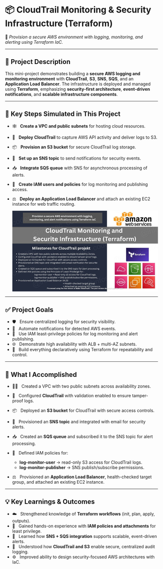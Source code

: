 # 📦 CloudTrail Monitoring & Security Infrastructure (Terraform)

🔁 *Provision a secure AWS environment with logging, monitoring, and alerting using Terraform IaC.*

---

## 📌 Project Description

This mini-project demonstrates building a **secure AWS logging and monitoring environment** with **CloudTrail**, **S3**, **SNS**, **SQS**, and an **Application Load Balancer**. The infrastructure is deployed and managed using **Terraform**, emphasizing **security-first architecture**, **event-driven notifications**, and **scalable infrastructure components**.

---

## 🚀 Key Steps Simulated in This Project

* 🕸️   **Create a VPC and public subnets** for hosting cloud resources.
* 📜   **Deploy CloudTrail** to capture AWS API activity and deliver logs to S3.
* 📦   **Provision an S3 bucket** for secure CloudTrail log storage.
* 🔔   **Set up an SNS topic** to send notifications for security events.
* 📥   **Integrate SQS queue** with SNS for asynchronous processing of alerts.
* 🛂   **Create IAM users and policies** for log monitoring and publishing access.
* ⚖️   **Deploy an Application Load Balancer** and attach an existing EC2 instance for web traffic routing.

  ![Alt Text](900x500_CloudTraill_WATERMARK_lc.jpg)

---

## ✅ Project Goals

* 🛡️   Ensure centralized logging for security visibility.
* 🔔   Automate notifications for detected AWS events.
* 📂   Use IAM least-privilege policies for log monitoring and alert publishing.
* 🌐   Demonstrate high availability with ALB + multi-AZ subnets.
* 🧭   Build everything declaratively using Terraform for repeatability and control.

---

## 🔧 What I Accomplished

* 🧑‍💻   Created a VPC with two public subnets across availability zones.
* 📜   Configured **CloudTrail** with validation enabled to ensure tamper-proof logs.
* 📦   Deployed an **S3 bucket** for CloudTrail with secure access controls.
* 🔔   Provisioned an **SNS topic** and integrated with email for security alerts.
* 📥   Created an **SQS queue** and subscribed it to the SNS topic for alert processing.
* 🛂   Defined IAM policies for:

  * **log-monitor-user** → read-only S3 access for CloudTrail logs.
  * **log-monitor-publisher** → SNS publish/subscribe permissions.
* ⚖️   Provisioned an **Application Load Balancer**, health-checked target group, and attached an existing EC2 instance.

---

## 💡 Key Learnings & Outcomes

* ☁️   Strengthened knowledge of **Terraform workflows** (init, plan, apply, outputs).
* 🔐   Gained hands-on experience with **IAM policies and attachments** for least privilege.
* 🔄   Learned how **SNS + SQS integration** supports scalable, event-driven alerts.
* 📜   Understood how **CloudTrail and S3** enable secure, centralized audit logging.
* ⚙️   Improved ability to design security-focused AWS architectures with IaC.

